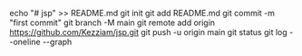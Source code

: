 echo "# jsp" >> README.md
git init
git add README.md
git commit -m "first commit"
git branch -M main
git remote add origin https://github.com/Kezziam/jsp.git
git push -u origin main
git status
git log --oneline --graph